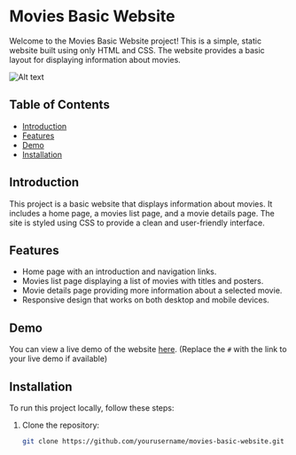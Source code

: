 # Movies Basic Website

Welcome to the Movies Basic Website project! This is a simple, static website built using only HTML and CSS. The website provides a basic layout for displaying information about movies.

![Alt text](images/sc.jpg)
## Table of Contents

- [Introduction](#introduction)
- [Features](#features)
- [Demo](#demo)
- [Installation](#installation)

## Introduction

This project is a basic website that displays information about movies. It includes a home page, a movies list page, and a movie details page. The site is styled using CSS to provide a clean and user-friendly interface.

## Features

- Home page with an introduction and navigation links.
- Movies list page displaying a list of movies with titles and posters.
- Movie details page providing more information about a selected movie.
- Responsive design that works on both desktop and mobile devices.

## Demo

You can view a live demo of the website [here](#). (Replace the `#` with the link to your live demo if available)

## Installation

To run this project locally, follow these steps:

1. Clone the repository:
   ```bash
   git clone https://github.com/yourusername/movies-basic-website.git
